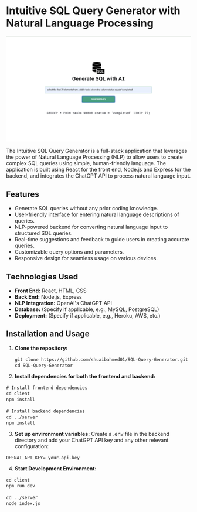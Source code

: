# Intuitive SQL Query Generator with Natural Language Processing

![Alt text](/sqlogonew.png)

The Intuitive SQL Query Generator is a full-stack application that leverages the power of Natural Language Processing (NLP) to allow users to create complex SQL queries using simple, human-friendly language. The application is built using React for the front end, Node.js and Express for the backend, and integrates the ChatGPT API to process natural language input.

## Features

- Generate SQL queries without any prior coding knowledge.
- User-friendly interface for entering natural language descriptions of queries.
- NLP-powered backend for converting natural language input to structured SQL queries.
- Real-time suggestions and feedback to guide users in creating accurate queries.
- Customizable query options and parameters.
- Responsive design for seamless usage on various devices.

## Technologies Used

- **Front End:** React, HTML, CSS
- **Back End:** Node.js, Express
- **NLP Integration:** OpenAI's ChatGPT API
- **Database:** (Specify if applicable, e.g., MySQL, PostgreSQL)
- **Deployment:** (Specify if applicable, e.g., Heroku, AWS, etc.)

## Installation and Usage

1. **Clone the repository:**

   ```shell
   git clone https://github.com/shuaibahmed01/SQL-Query-Generator.git
   cd SQL-Query-Generator
   ```
   
2. **Install dependencies for both the frontend and backend:**

```shell
# Install frontend dependencies
cd client
npm install

# Install backend dependencies
cd ../server
npm install
```

3. **Set up environment variables:**
Create a .env file in the backend directory and add your ChatGPT API key and any other relevant configuration:
```env
OPENAI_API_KEY= your-api-key
```
4. **Start Development Environment:**
```shell
cd client
npm run dev

cd ../server
node index.js
```



